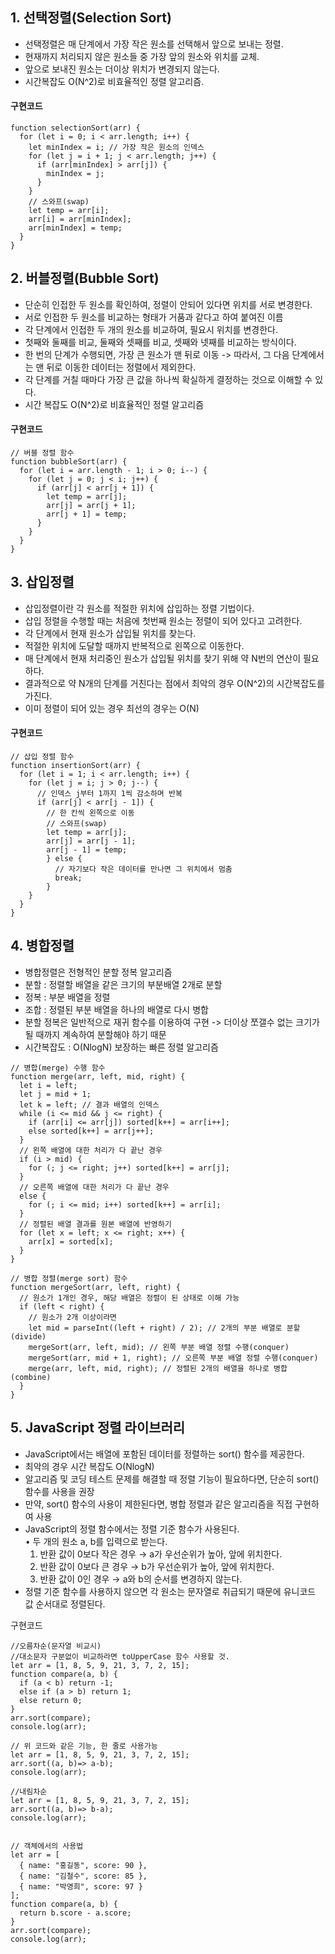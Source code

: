 ## 1. 선택정렬(Selection Sort)

- 선택정렬은 매 단계에서 가장 작은 원소를 선택해서 앞으로 보내는 정렬.<br>
- 현재까지 처리되지 않은 원소들 중 가장 앞의 원소와 위치를 교체.<br>
- 앞으로 보내진 원소는 더이상 위치가 변경되지 않는다.<br>
- 시간복잡도 O(N^2)로 비효율적인 정렬 알고리즘.<br>

#### 구현코드

```
function selectionSort(arr) {
  for (let i = 0; i < arr.length; i++) {
    let minIndex = i; // 가장 작은 원소의 인덱스
    for (let j = i + 1; j < arr.length; j++) {
      if (arr[minIndex] > arr[j]) {
        minIndex = j;
      }
    }
    // 스와프(swap)
    let temp = arr[i];
    arr[i] = arr[minIndex];
    arr[minIndex] = temp;
  }
}
```

## 2. 버블정렬(Bubble Sort)

- 단순히 인접한 두 원소를 확인하여, 정렬이 안되어 있다면 위치를 서로 변경한다.<br>
- 서로 인접한 두 원소를 비교하는 형태가 거품과 같다고 하여 붙여진 이름<br>
- 각 단계에서 인접한 두 개의 원소를 비교하여, 필요시 위치를 변경한다.<br>
- 첫째와 둘째를 비교, 둘째와 셋째를 비교, 셋째와 넷째를 비교하는 방식이다.<br>
- 한 번의 단계가 수행되면, 가장 큰 원소가 맨 뒤로 이동 -> 따라서, 그 다음 단계에서는 맨 뒤로 이동한 데이터는 정렬에서 제외한다.<br>
- 각 단계를 거칠 때마다 가장 큰 값을 하나씩 확실하게 결정하는 것으로 이해할 수 있다.<br>
- 시간 복잡도 O(N^2)로 비효율적인 정렬 알고리즘<br>

#### 구현코드

```
// 버블 정렬 함수
function bubbleSort(arr) {
  for (let i = arr.length - 1; i > 0; i--) {
    for (let j = 0; j < i; j++) {
      if (arr[j] < arr[j + 1]) {
        let temp = arr[j];
        arr[j] = arr[j + 1];
        arr[j + 1] = temp;
      }
    }
  }
}
```

## 3. 삽입정렬

- 삽입정렬이란 각 원소를 적절한 위치에 삽입하는 정렬 기법이다.<br>
- 삽입 정렬을 수행할 때는 처음에 첫번째 원소는 정렬이 되어 있다고 고려한다.<br>
- 각 단계에서 현재 원소가 삽입될 위치를 찾는다.<br>
- 적절한 위치에 도달할 때까지 반복적으로 왼쪽으로 이동한다.<br>
- 매 단계에서 현재 처리중인 원소가 삽입될 위치를 찾기 위해 약 N번의 연산이 필요하다.<br>
- 결과적으로 약 N개의 단계를 거친다는 점에서 최악의 경우 O(N^2)의 시간복잡도를 가진다.<br>
- 이미 정렬이 되어 있는 경우 최선의 경우는 O(N)<br>

#### 구현코드

```
// 삽입 정렬 함수
function insertionSort(arr) {
  for (let i = 1; i < arr.length; i++) {
    for (let j = i; j > 0; j--) {
      // 인덱스 j부터 1까지 1씩 감소하며 반복
      if (arr[j] < arr[j - 1]) {
        // 한 칸씩 왼쪽으로 이동
        // 스와프(swap)
        let temp = arr[j];
        arr[j] = arr[j - 1];
        arr[j - 1] = temp;
        } else {
          // 자기보다 작은 데이터를 만나면 그 위치에서 멈춤
          break;
        }
    }
  }
}
```

## 4. 병합정렬

- 병합정렬은 전형적인 분할 정복 알고리즘<br>
- 분할 : 정렬할 배열을 같은 크기의 부분배열 2개로 분할<br>
- 정복 : 부분 배열을 정렬<br>
- 조합 : 정렬된 부분 배열을 하나의 배열로 다시 병합<br>
- 분할 정복은 일반적으로 재귀 함수를 이용하여 구현 -> 더이상 쪼갤수 없는 크기가 될 때까지 계속하여 분할해야 하기 때문<br>
- 시간복잡도 : O(NlogN) 보장하는 빠른 정렬 알고리즘<br>

```
// 병합(merge) 수행 함수
function merge(arr, left, mid, right) {
  let i = left;
  let j = mid + 1;
  let k = left; // 결과 배열의 인덱스
  while (i <= mid && j <= right) {
    if (arr[i] <= arr[j]) sorted[k++] = arr[i++];
    else sorted[k++] = arr[j++];
  }
  // 왼쪽 배열에 대한 처리가 다 끝난 경우
  if (i > mid) {
    for (; j <= right; j++) sorted[k++] = arr[j];
  }
  // 오른쪽 배열에 대한 처리가 다 끝난 경우
  else {
    for (; i <= mid; i++) sorted[k++] = arr[i];
  }
  // 정렬된 배열 결과를 원본 배열에 반영하기
  for (let x = left; x <= right; x++) {
    arr[x] = sorted[x];
  }
}

// 병합 정렬(merge sort) 함수
function mergeSort(arr, left, right) {
  // 원소가 1개인 경우, 해당 배열은 정렬이 된 상태로 이해 가능
  if (left < right) {
    // 원소가 2개 이상이라면
    let mid = parseInt((left + right) / 2); // 2개의 부분 배열로 분할(divide)
    mergeSort(arr, left, mid); // 왼쪽 부분 배열 정렬 수행(conquer)
    mergeSort(arr, mid + 1, right); // 오른쪽 부분 배열 정렬 수행(conquer)
    merge(arr, left, mid, right); // 정렬된 2개의 배열을 하나로 병합(combine)
  }
}
```

## 5. JavaScript 정렬 라이브러리 

- JavaScript에서는 배열에 포함된 데이터를 정렬하는 sort() 함수를 제공한다.
- 최악의 경우 시간 복잡도 O(NlogN)
- 알고리즘 및 코딩 테스트 문제를 해결할 때 정렬 기능이 필요하다면, 단순히 sort() 함수를 사용을 권장
- 만약, sort() 함수의 사용이 제한된다면, 병합 정렬과 같은 알고리즘을 직접 구현하여 사용
- JavaScript의 정렬 함수에서는 정렬 기준 함수가 사용된다.<br>
  • 두 개의 원소 a, b를 입력으로 받는다.
  1. 반환 값이 0보다 작은 경우 → a가 우선순위가 높아, 앞에 위치한다.
  2. 반환 값이 0보다 큰 경우 → b가 우선순위가 높아, 앞에 위치한다.
  3. 반환 값이 0인 경우 → a와 b의 순서를 변경하지 않는다.
- 정렬 기준 함수를 사용하지 않으면 각 원소는 문자열로 취급되기 때문에 유니코드 값 순서대로 정렬된다.

구현코드
```
//오름차순(문자열 비교시)
//대소문자 구분없이 비교하라면 toUpperCase 함수 사용할 것.
let arr = [1, 8, 5, 9, 21, 3, 7, 2, 15];
function compare(a, b) {
  if (a < b) return -1;
  else if (a > b) return 1;
  else return 0;
}
arr.sort(compare);
console.log(arr);

// 위 코드와 같은 기능, 한 줄로 사용가능
let arr = [1, 8, 5, 9, 21, 3, 7, 2, 15];
arr.sort((a, b)=> a-b);
console.log(arr);

//내림차순
let arr = [1, 8, 5, 9, 21, 3, 7, 2, 15];
arr.sort((a, b)=> b-a);
console.log(arr);


// 객체에서의 사용법
let arr = [
  { name: "홍길동", score: 90 },
  { name: "김철수", score: 85 },
  { name: "박영희", score: 97 }
];
function compare(a, b) {
  return b.score - a.score;
}
arr.sort(compare);
console.log(arr);

```




